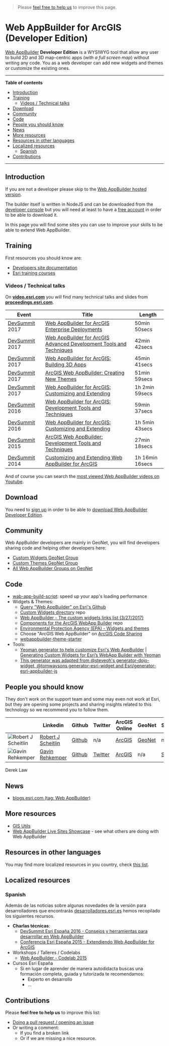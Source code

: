 > Please [feel free to help us](#contributions) to improve this page.

# Web AppBuilder for ArcGIS (Developer Edition)
[Web AppBuilder](../README.md) **Developer Edition** is a WYSIWYG tool that allow any user to build 2D and 3D map-centric apps (*with a full screen map*) without writing any code. You as a web developer can add new widgets and themes or customize the existing ones.

---

<!-- START doctoc generated TOC please keep comment here to allow auto update -->
<!-- DON'T EDIT THIS SECTION, INSTEAD RE-RUN doctoc TO UPDATE -->
**Table of contents**

- [Introduction](#introduction)
- [Training](#training)
  - [Videos / Technical talks](#videos--technical-talks)
- [Download](#download)
- [Community](#community)
- [Code](#code)
- [People you should know](#people-you-should-know)
- [News](#news)
- [More resources](#more-resources)
- [Resources in other languages](#resources-in-other-languages)
- [Localized resources](#localized-resources)
  - [Spanish](#spanish)
- [Contributions](#contributions)

<!-- END doctoc generated TOC please keep comment here to allow auto update -->

---

## Introduction
If you are not a developer please skip to the [Web AppBuilder hosted version](../README.md).

The builder itself is written in NodeJS and can be downloaded from the [developer console](https://developers.arcgis.com/downloads/) but you will need at least to have a [free account](https://developers.arcgis.com/sign-up/) in order to be able to download it.

In this page you will find some sites you can use to improve your skills to be able to extend Web AppBuilder.

## Training
First resources you should know are:
* [Developers site documentation](https://developers.arcgis.com/web-appbuilder/)
* [Esri training courses](http://www.esri.com/training/Bookmark/H1rErV0Hg)

### Videos / Technical talks
On [**video.esri.com**](http://video.esri.com/search/web-appbuilder) you will find many technical talks and slides from [**proceedings.esri.com**](https://www.google.es/webhp?sourceid=chrome-instant&ion=1&espv=2&ie=UTF-8#q=site%3Aproceedings.esri.com%20leaflet).

|Event|Title|Length|
|---|---|---|
|[DevSummit](http://www.esri.com/events/devsummit) 2017|[Web AppBuilder for ArcGIS Enterprise Deployments](http://www.esri.com/videos/watch?videoid=gDuuNTeMDlQ&channelid=UC_yE3TatdZKAXvt_TzGJ6mw&title=web-appbuilder-for-arcgis-enterprise-deployments)|50min 50secs
|[DevSummit](http://www.esri.com/events/devsummit) 2017|[Web AppBuilder for ArcGIS Advanced Development Tools and Techniques](http://www.esri.com/videos/watch?videoid=WpA5ld-EGp4&channelid=UC_yE3TatdZKAXvt_TzGJ6mw&title=web-appbuilder-for-arcgis-advanced-development-tools-and-techniques)|42min 42secs
|[DevSummit](http://www.esri.com/events/devsummit) 2017|[Web AppBuilder for ArcGIS: Building 3D Apps](http://www.esri.com/videos/watch?videoid=qAGF5W5icjU&channelid=UC_yE3TatdZKAXvt_TzGJ6mw&title=web-appbuilder-for-arcgis:-building-3d-apps)|45min 41secs
|[DevSummit](http://www.esri.com/events/devsummit) 2017|[ArcGIS Web AppBuilder: Creating New Themes](http://www.esri.com/videos/watch?videoid=mVVEwtnfe80&channelid=UC_yE3TatdZKAXvt_TzGJ6mw&title=arcgis-web-appbuilder:-creating-new-themes)|51min 59secs
|[DevSummit](http://www.esri.com/events/devsummit) 2017|[Web AppBuilder for ArcGIS: Customizing and Extending](http://www.esri.com/videos/watch?videoid=9JttgbuZsEs&channelid=UC_yE3TatdZKAXvt_TzGJ6mw&title=web-appbuilder-for-arcgis:-customizing-and-extending)|1h 2min 59secs
|[DevSummit](http://www.esri.com/events/devsummit) 2016|[Web AppBuilder for ArcGIS: Development Tools and Techniques](http://www.esri.com/videos/watch?videoid=5049&channelid=LegacyVideo&isLegacy=true&title=web-appbuilder-for-arcgis:-development-tools-and-techniques)|59min 37secs
|[DevSummit](http://www.esri.com/events/devsummit) 2016|[Web AppBuilder for ArcGIS: Customizing and Extending](http://www.esri.com/videos/watch?videoid=5048&channelid=LegacyVideo&isLegacy=true&title=web-appbuilder-for-arcgis:-customizing-and-extending)|1h 5min 43secs
|[DevSummit](http://www.esri.com/events/devsummit) 2015|[ArcGIS Web AppBuilder: Development Tools and Techniques](http://www.esri.com/videos/watch?videoid=4568&isLegacy=true&title=arcgis-web-appbuilder-development-tools-and-techniques)|27min 18secs
|[DevSummit](http://www.esri.com/events/devsummit) 2014|[Customizing and Extending Web AppBuilder for ArcGIS](http://www.esri.com/videos/watch?videoid=3362&channelid=LegacyVideo&isLegacy=true&title=customizing-and-extending-web-appbuilder-for-arcgis)|1h 16min 16secs


And of course you can search the [most viewed Web AppBuilder videos on Youtube](https://www.youtube.com/results?q=web+appbuilder&sp=CAM%253D).

## Download

You need to [sign up](https://developers.arcgis.com/sign-up/) in order to be able
to [download Web AppBuilder Developer Edition](https://developers.arcgis.com/downloads/).

## Community
Web AppBuilder developers are mainly in GeoNet, you will find developers sharing
code and helping other developers here:
* [Custom Widgets GeoNet Group ](https://geonet.esri.com/groups/web-app-builder-custom-widgets)
* [Custom Themes GeoNet Group ](https://geonet.esri.com/groups/web-appbuilder-custom-themes)
* [All Web AppBuilder Groups on GeoNet](https://geonet.esri.com/places?query=appbuilder)

## Code
*  [wab-app-build-script](https://github.com/Esri-DevCenter-Beijing/wab-app-build-script): speed up your app's loading performance
* Widgets & Themes:
  * [Query "Web AppBuilder" on Esri's Github](https://github.com/search?q=org%3AEsri+appbuilder)
  * [Custom Widgets directory](http://esri-es.github.io/Web-AppBuilder-Custom-Widgets/) repo
  * [Web AppBuilder - The custom widgets links list (3/27/2017)](https://geonet.esri.com/blogs/myAlaskaGIS/2017/03/04/web-appbuilder-the-custom-widgets-list-332017)
  * [Components for the ArcGIS WebApp Builder](https://github.com/Esri/arcgis-webappbuilder-widgets-themes) repo
  * [Environmental Protection Agency (EPA) - Widgets and themes](https://github.com/USEPA/Public_Web_AppBuilder)
  * Choose "ArcGIS Web AppBuilder" on [ArcGIS Code Sharing](http://codesharing.arcgis.com/)
  * [webappbuilder-theme-starter](https://github.com/asizer/webappbuilder-theme-starter)
* Tools:
  * [Yeoman generator to help customize Esri's Web AppBuilder](https://github.com/Esri/generator-esri-appbuilder-js) | [Generating Custom Widgets for Esri’s WebApp Builder with Yeoman](http://tomwayson.com/2014/06/30/generating-custom-widgets-for-esris-webapp-builder-with-yeoman/)
  * [This generator was adapted from @steveoh's generator-dojo-widget, @tomwaysons generator-esri-widget and Esri/generator-esri-appbuilder-js](https://github.com/davewilton/generator-ecl-wab-widget)

## People you should know
They don't work on the support team and some may even not work at Esri,
but they are opening some projects and sharing insights related to this
technology so we recommend you to follow them.

||Linkedin|Github|Twitter|ArcGIS Online|GeoNet|Stackoverflow|
|---|---|---|---|---|---|---|
|![Robert J Scheitlin](https://avatars1.githubusercontent.com/u/1216460?v=3&s=50)|[Robert J Scheitlin](https://www.linkedin.com/in/robertscheitlin)|[Github](https://github.com/rscheitlin)|n/a|[ArcGIS](http://www.arcgis.com/home/search.html?q=owner:rscheitlin)|[GeoNet](https://geonet.esri.com/people/rscheitlin)|n.a.
|![Gavin Rehkemper](https://avatars3.githubusercontent.com/u/209355?v=3&s=50)|[Gavin Rehkemper](http://www.linkedin.com/in/gavinrehkemper)|[Github](https://github.com/gavinr)|[Twitter](https://twitter.com/gavinrehkemper)|[ArcGIS](http://www.arcgis.com/home/search.html?q=owner:gavinrehkemper)|n/a|[Stackoverflow](http://stackoverflow.com/users/2039/gavinr)

Derek Law

## News
* [blogs.esri.com (tag: Web AppBuilder)](https://blogs.esri.com/esri/arcgis/tag/web-appbuilder/)

## More resources
* [GIS Utils](../../../../gis/utils/README.md)
* [Web AppBuilder Live Sites Showcase](http://www.arcgis.com/apps/MapAndAppGallery/index.html?appid=1e3085af6e1a48c8908fa624bdfef768) - see what others are doing with Web AppBuilder

## Resources in other languages
You may find more localized resources in you country, check [this list](https://github.com/hhkaos/awesome-arcgis#localized-resource-lists).

## Localized resources

### Spanish
Además de las noticias sobre algunas novedades de la versión para desarrolladores que encontrarás [desarrolladores.esri.es](http://desarrolladores.esri.es/) hemos recopilado los siguientes recursos.

* **Charlas técnicas**:
  * [DevSummit Esri España 2016 - Consejos y herramientas para desarrollar en Web AppBuilder](http://www.geodevelopers.org/academy/xdN5KVG4tfw/view)
  * [Conferencia Esri España 2015 - Extendiendo Web AppBuilder for ArcGIS](http://www.geodevelopers.org/academy/wVmmWNf7quk/view)
* Workshops / Talleres / Codelabs
  * [Web AppBuilder - Codelab 2015](https://docs.google.com/document/d/1h5rb861UGKzJwub1Wqxl9Q39bEsMeRvvgQkmWoKPEM4/edit?usp=sharing)
* Cursos Esri España
  * Si en lugar de aprender de manera autodidacta buscas una formación completa, guiada y tutorizada te recomendamos:
    * Experto en desarrollo
    * ...

## Contributions
Please **feel free to help us** to improve this list:

* [Doing a pull request / opening an issue](https://github.com/hhkaos/awesome-arcgis#contributions)
* Or writing a comment:
  * If you find a broken link
  * Or if we are missing a nice resource.
